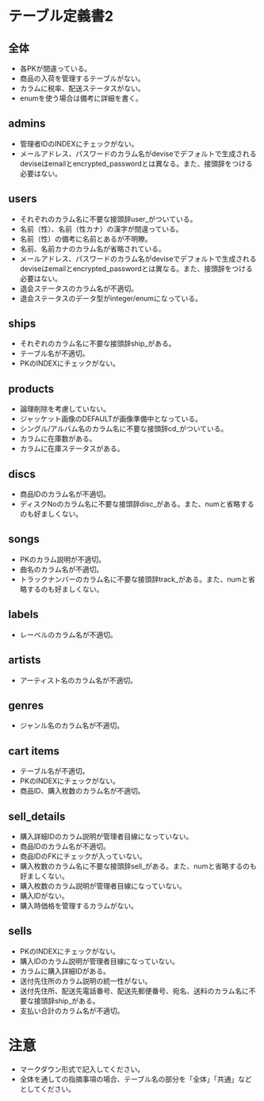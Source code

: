 # テーブル定義書2
## 全体
- 各PKが間違っている。
- 商品の入荷を管理するテーブルがない。
- カラムに税率、配送ステータスがない。
- enumを使う場合は備考に詳細を書く。

## admins
- 管理者IDのINDEXにチェックがない。
- メールアドレス、パスワードのカラム名がdeviseでデフォルトで生成されるdeviseはemailとencrypted_passwordとは異なる。また、接頭辞をつける必要はない。

## users
- それぞれのカラム名に不要な接頭辞user_がついている。
- 名前（性）、名前（性カナ）の漢字が間違っている。
- 名前（性）の備考に名前とあるが不明瞭。
- 名前、名前カナのカラム名が省略されている。
- メールアドレス、パスワードのカラム名がdeviseでデフォルトで生成されるdeviseはemailとencrypted_passwordとは異なる。また、接頭辞をつける必要はない。
- 退会ステータスのカラム名が不適切。
- 退会ステータスのデータ型がinteger/enumになっている。

## ships
- それぞれのカラム名に不要な接頭辞ship_がある。
- テーブル名が不適切。
- PKのINDEXにチェックがない。

## products
- 論理削除を考慮していない。
- ジャッケット画像のDEFAULTが画像準備中となっている。
- シングル/アルバム名のカラム名に不要な接頭辞cd_がついている。
- カラムに在庫数がある。
- カラムに在庫ステータスがある。

## discs
- 商品IDのカラム名が不適切。
- ディスクNoのカラム名に不要な接頭辞disc_がある。また、numと省略するのも好ましくない。

## songs
- PKのカラム説明が不適切。
- 曲名のカラム名が不適切。
- トラックナンバーのカラム名に不要な接頭辞track_がある。また、numと省略するのも好ましくない。

## labels
- レーベルのカラム名が不適切。

## artists
- アーティスト名のカラム名が不適切。

## genres
- ジャンル名のカラム名が不適切。

## cart items
- テーブル名が不適切。
- PKのINDEXにチェックがない。
- 商品ID、購入枚数のカラム名が不適切。

## sell_details
- 購入詳細IDのカラム説明が管理者目線になっていない。
- 商品IDのカラム名が不適切。
- 商品IDのFKにチェックが入っていない。
- 購入枚数のカラム名に不要な接頭辞sell_がある。また、numと省略するのも好ましくない。
- 購入枚数のカラム説明が管理者目線になっていない。
- 購入IDがない。
- 購入時価格を管理するカラムがない。

## sells
- PKのINDEXにチェックがない。
- 購入IDのカラム説明が管理者目線になっていない。
- カラムに購入詳細IDがある。
- 送付先住所のカラム説明の統一性がない。
- 送付先住所、配送先電話番号、配送先郵便番号、宛名、送料のカラム名に不要な接頭辞ship_がある。
- 支払い合計のカラム名が不適切。

# 注意
* マークダウン形式で記入してください。
* 全体を通しての指摘事項の場合、テーブル名の部分を「全体」「共通」などとしてください。
